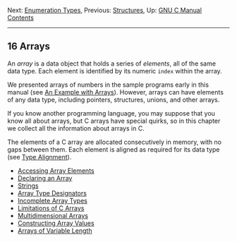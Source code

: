Next: [Enumeration Types](Enumeration-Types.md), Previous:
[Structures](Structures.md), Up: [GNU C Manual](index.md)  
[Contents](index.md#SEC_Contents "Table of contents")  

------------------------------------------------------------------------


## 16 Arrays 


An *array* is a data object that holds a series of *elements*, all of
the same data type. Each element is identified by its numeric
`index` within the array.

We presented arrays of numbers in the sample programs early in this
manual (see [An Example with Arrays](Array-Example.md)). However,
arrays can have elements of any data type, including pointers,
structures, unions, and other arrays.

If you know another programming language, you may suppose that you know
all about arrays, but C arrays have special quirks, so in this chapter
we collect all the information about arrays in C.

The elements of a C array are allocated consecutively in memory, with no
gaps between them. Each element is aligned as required for its data type
(see [Type Alignment](Type-Alignment.md)).

-   [Accessing Array Elements](Accessing-Array-Elements.md)
-   [Declaring an Array](Declaring-an-Array.md)
-   [Strings](Strings.md)
-   [Array Type Designators](Array-Type-Designators.md)
-   [Incomplete Array Types](Incomplete-Array-Types.md)
-   [Limitations of C Arrays](Limitations-of-C-Arrays.md)
-   [Multidimensional Arrays](Multidimensional-Arrays.md)
-   [Constructing Array Values](Constructing-Array-Values.md)
-   [Arrays of Variable Length](Arrays-of-Variable-Length.md)
